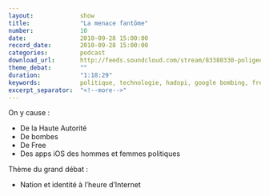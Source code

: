 ```yaml
---
layout:             show
title:              "La menace fantôme"
number:             10
date:               2010-09-28 15:00:00
record_date:        2010-09-28 15:00:00
categories:         podcast
download_url:       http://feeds.soundcloud.com/stream/83380330-poligeek-poligeek10.mp3
theme_debat:        ""
duration:           "1:18:29"
keywords:           politique, technologie, hadopi, google bombing, free, application, app, iphone, internet, identité nationale
excerpt_separator:  "<!--more-->"
---
```



On y cause :

- De la Haute Autorité
- De bombes
- De Free
- Des apps iOS des hommes et femmes politiques

Thème du grand débat :

- Nation et identité à l’heure d’Internet
